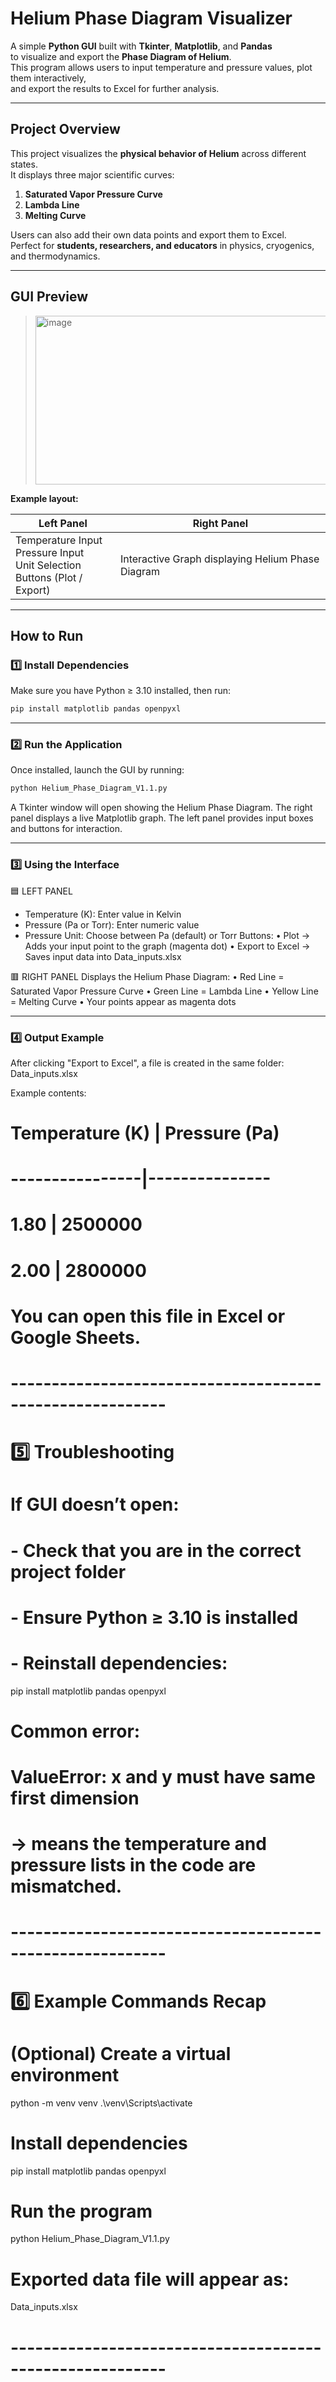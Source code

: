 # Helium Phase Diagram Visualizer  

A simple **Python GUI** built with **Tkinter**, **Matplotlib**, and **Pandas**  
to visualize and export the **Phase Diagram of Helium**.  
This program allows users to input temperature and pressure values, plot them interactively,  
and export the results to Excel for further analysis.

---

## Project Overview

This project visualizes the **physical behavior of Helium** across different states.  
It displays three major scientific curves:

1. **Saturated Vapor Pressure Curve**  
2. **Lambda Line**  
3. **Melting Curve**

Users can also add their own data points and export them to Excel.  
Perfect for **students, researchers, and educators** in physics, cryogenics, and thermodynamics.

---

## GUI Preview

> <img width="478" height="270" alt="image" src="https://github.com/user-attachments/assets/19bfac24-65a4-4208-a708-cf7b15065231" />

**Example layout:**

| **Left Panel** | **Right Panel** |
|----------------|----------------|
| Temperature Input<br>Pressure Input<br>Unit Selection<br>Buttons (Plot / Export) | Interactive Graph displaying Helium Phase Diagram |

---


## How to Run 

### 1️⃣ Install Dependencies
Make sure you have Python ≥ 3.10 installed, then run:
```bash
pip install matplotlib pandas openpyxl
```
---

### 2️⃣ Run the Application
Once installed, launch the GUI by running:
```bash
python Helium_Phase_Diagram_V1.1.py
```

A Tkinter window will open showing the Helium Phase Diagram.
The right panel displays a live Matplotlib graph.
The left panel provides input boxes and buttons for interaction.

---

### 3️⃣ Using the Interface
🟦 LEFT PANEL
- Temperature (K): Enter value in Kelvin
- Pressure (Pa or Torr): Enter numeric value
- Pressure Unit: Choose between Pa (default) or Torr
Buttons:
  • Plot → Adds your input point to the graph (magenta dot)
  • Export to Excel → Saves input data into Data_inputs.xlsx

🟥 RIGHT PANEL
 Displays the Helium Phase Diagram:
  • Red Line   = Saturated Vapor Pressure Curve
  • Green Line = Lambda Line
  • Yellow Line = Melting Curve
  • Your points appear as magenta dots
  
---

### 4️⃣ Output Example
After clicking "Export to Excel", a file is created in the same folder:
 Data_inputs.xlsx

Example contents:
#   Temperature (K) | Pressure (Pa)
#   ----------------|---------------
#         1.80      |     2500000
#         2.00      |     2800000
#
# You can open this file in Excel or Google Sheets.
# ---------------------------------------------------------

# 5️⃣ Troubleshooting
# If GUI doesn’t open:
#   - Check that you are in the correct project folder
#   - Ensure Python ≥ 3.10 is installed
#   - Reinstall dependencies:
pip install matplotlib pandas openpyxl

# Common error:
# ValueError: x and y must have same first dimension
# → means the temperature and pressure lists in the code are mismatched.
# ---------------------------------------------------------

# 6️⃣ Example Commands Recap
# (Optional) Create a virtual environment
python -m venv venv
.\venv\Scripts\activate

# Install dependencies
pip install matplotlib pandas openpyxl

# Run the program
python Helium_Phase_Diagram_V1.1.py

# Exported data file will appear as:
Data_inputs.xlsx
# ---------------------------------------------------------

